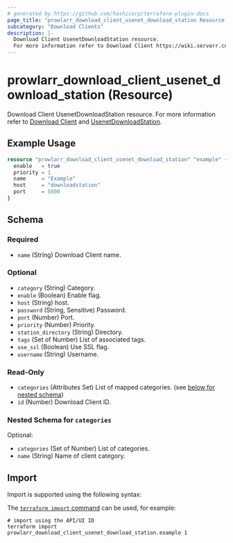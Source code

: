 ```yaml
---
# generated by https://github.com/hashicorp/terraform-plugin-docs
page_title: "prowlarr_download_client_usenet_download_station Resource - Prowlarr"
subcategory: "Download Clients"
description: |-
  Download Client UsenetDownloadStation resource.
  For more information refer to Download Client https://wiki.servarr.com/prowlarr/settings#download-clients and UsenetDownloadStation https://wiki.servarr.com/prowlarr/supported#usenetdownloadstation.
---
```


# prowlarr_download_client_usenet_download_station (Resource)

<!-- subcategory:Download Clients -->
Download Client UsenetDownloadStation resource.
For more information refer to [Download Client](https://wiki.servarr.com/prowlarr/settings#download-clients) and [UsenetDownloadStation](https://wiki.servarr.com/prowlarr/supported#usenetdownloadstation).

## Example Usage

```terraform
resource "prowlarr_download_client_usenet_download_station" "example" {
  enable   = true
  priority = 1
  name     = "Example"
  host     = "downloadstation"
  port     = 5000
}
```

<!-- schema generated by tfplugindocs -->
## Schema

### Required

- `name` (String) Download Client name.

### Optional

- `category` (String) Category.
- `enable` (Boolean) Enable flag.
- `host` (String) host.
- `password` (String, Sensitive) Password.
- `port` (Number) Port.
- `priority` (Number) Priority.
- `station_directory` (String) Directory.
- `tags` (Set of Number) List of associated tags.
- `use_ssl` (Boolean) Use SSL flag.
- `username` (String) Username.

### Read-Only

- `categories` (Attributes Set) List of mapped categories. (see [below for nested schema](#nestedatt--categories))
- `id` (Number) Download Client ID.

<a id="nestedatt--categories"></a>
### Nested Schema for `categories`

Optional:

- `categories` (Set of Number) List of categories.
- `name` (String) Name of client category.

## Import

Import is supported using the following syntax:

The [`terraform import` command](https://developer.hashicorp.com/terraform/cli/commands/import) can be used, for example:

```shell
# import using the API/UI ID
terraform import prowlarr_download_client_usenet_download_station.example 1
```
